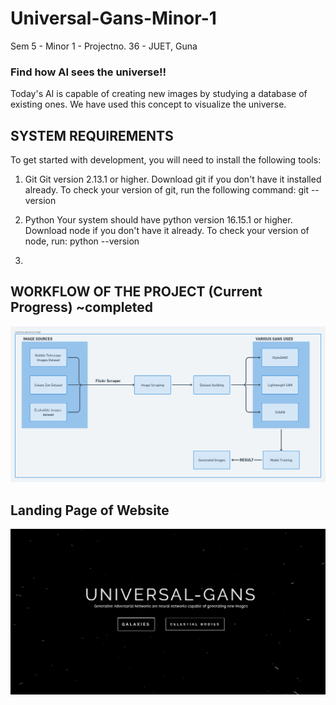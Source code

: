 # Universal-Gans-Minor-1
 Sem 5 - Minor 1 - Projectno. 36 - JUET, Guna
 
### Find how AI sees the universe!!
Today's AI is capable of creating new images by studying a database of existing ones.
We have used this concept to visualize the universe. 

## SYSTEM REQUIREMENTS
To get started with development, you will need to install the following tools:
 1. Git
 Git version 2.13.1 or higher. Download git if you don't have it installed already.
 To check your version of git, run the following command:
  git --version
  
 2. Python
  Your system should have python version 16.15.1 or higher. Download node if you don't have it already.
  To check your version of node, run:
   python --version
   
3. 
 



## WORKFLOW OF THE PROJECT (Current Progress) ~completed
![System Arch](https://github.com/tknishh/Universal-Gans-Minor-1/blob/main/presentation/report/System%20Architecture.png)



## Landing Page of Website
![HomePage](https://github.com/tknishh/Universal-Gans-Minor-1/blob/main/presentation/report/website.png)
